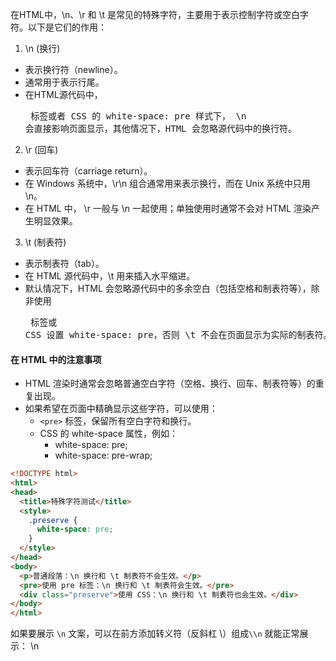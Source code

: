 在HTML中，\n、\r 和 \t 是常见的特殊字符，主要用于表示控制字符或空白字符。以下是它们的作用：

1. \n (换行)
- 表示换行符（newline）。
- 通常用于表示行尾。
- 在HTML源代码中，<pre> 标签或者 CSS 的 white-space: pre 样式下， \n 会直接影响页面显示，其他情况下，HTML 会忽略源代码中的换行符。
2. \r (回车)
- 表示回车符（carriage return）。
- 在 Windows 系统中，\r\n 组合通常用来表示换行，而在 Unix 系统中只用 \n。
- 在 HTML 中， \r 一般与 \n 一起使用；单独使用时通常不会对 HTML 渲染产生明显效果。
3. \t (制表符)
- 表示制表符（tab）。
- 在 HTML 源代码中，\t 用来插入水平缩进。
- 默认情况下，HTML 会忽略源代码中的多余空白（包括空格和制表符等），除非使用 <pre> 标签或 CSS 设置 white-space: pre，否则 \t 不会在页面显示为实际的制表符。

#### 在 HTML 中的注意事项
- HTML 渲染时通常会忽略普通空白字符（空格、换行、回车、制表符等）的重复出现。
- 如果希望在页面中精确显示这些字符，可以使用：
    -  `<pre>` 标签，保留所有空白字符和换行。
    - CSS 的 white-space 属性，例如：
      - white-space: pre;
      - white-space: pre-wrap;
  
```html
<!DOCTYPE html>
<html>
<head>
  <title>特殊字符测试</title>
  <style>
    .preserve {
      white-space: pre;
    }
  </style>
</head>
<body>
  <p>普通段落：\n 换行和 \t 制表符不会生效。</p>
  <pre>使用 pre 标签：\n 换行和 \t 制表符会生效。</pre>
  <div class="preserve">使用 CSS：\n 换行和 \t 制表符也会生效。</div>
</body>
</html>
```

如果要展示 `\n` 文案，可以在前方添加转义符（反斜杠 \）组成`\\n` 就能正常展示： \\n